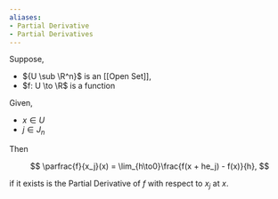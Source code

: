 ```yaml
---
aliases:
- Partial Derivative
- Partial Derivatives
---
```


Suppose,
- ${U \sub \R^n}$ is an [[Open Set]],
- $f: U \to \R$ is a function

Given,
- $x \in U$
- $j \in J_n$

Then

$$
\parfrac{f}{x_j}(x) = \lim_{h\to0}\frac{f(x + he_j) - f(x)}{h},
$$

if it exists is the Partial Derivative of $f$ with respect to $x_j$ at $x$.
